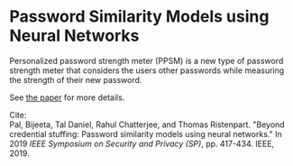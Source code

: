 # Password Similarity Models using Neural Networks

Personalized password strength meter (PPSM) is a new type of password strength
meter that considers the users other passwords while measuring the strength of
their new password.

See [the paper](https://pages.cs.wisc.edu/~chatterjee/papers/ppsm.pdf) for more details. 

Cite:  
Pal, Bijeeta, Tal Daniel, Rahul Chatterjee, and Thomas Ristenpart. "Beyond credential stuffing: Password similarity models using neural networks." In 2019 _IEEE Symposium on Security and Privacy (SP)_, pp. 417-434. IEEE, 2019.
